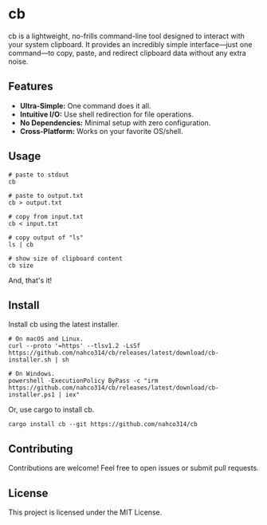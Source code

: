 # cb

cb is a lightweight, no-frills command-line tool designed to interact with your system clipboard. It provides an incredibly simple interface—just one command—to copy, paste, and redirect clipboard data without any extra noise.

## Features

- **Ultra-Simple:** One command does it all.
- **Intuitive I/O:** Use shell redirection for file operations.
- **No Dependencies:** Minimal setup with zero configuration.
- **Cross-Platform:** Works on your favorite OS/shell.

## Usage

```shell
# paste to stdout
cb

# paste to output.txt
cb > output.txt

# copy from input.txt
cb < input.txt

# copy output of "ls"
ls | cb

# show size of clipboard content
cb size
```

And, that's it!

## Install

Install cb using the latest installer.

```shell
# On macOS and Linux.
curl --proto '=https' --tlsv1.2 -LsSf https://github.com/nahco314/cb/releases/latest/download/cb-installer.sh | sh
```

```shell
# On Windows.
powershell -ExecutionPolicy ByPass -c "irm https://github.com/nahco314/cb/releases/latest/download/cb-installer.ps1 | iex"
```

Or, use cargo to install cb.

```shell
cargo install cb --git https://github.com/nahco314/cb
```

## Contributing

Contributions are welcome! Feel free to open issues or submit pull requests.

## License

This project is licensed under the MIT License.
